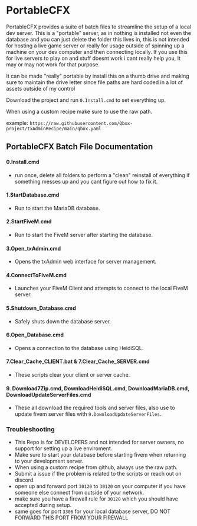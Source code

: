 # PortableCFX
PortableCFX provides a suite of batch files to streamline the setup of a local dev server. This is a "portable" server, as in nothing is installed not even the database and you can just delete the folder this lives in, this is not intended for hosting a live game server or really for usage outside of spinning up a machine on your dev computer and then connecting locally. If you use this for live servers to play on and stuff doesnt work i cant really help you, It may or may not work for that purpose. 

It can be made "really" portable by install this on a thumb drive and making sure to maintain the drive letter since file paths are hard coded in a lot of assets outside of my control

Download the project and run `0.Install.cmd` to set everything up.

When using a custom recipe make sure to use the raw path.

example: `https://raw.githubusercontent.com/Qbox-project/txAdminRecipe/main/qbox.yaml`

## PortableCFX Batch File Documentation
#### 0.Install.cmd
- run once, delete all folders to perform a "clean" reinstall of everything if something messes up and you cant figure out how to fix it. 

#### 1.StartDatabase.cmd
- Run to start the MariaDB database.

#### 2.StartFiveM.cmd
- Run to start the FiveM server after starting the database.

#### 3.Open_txAdmin.cmd
- Opens the txAdmin web interface for server management.

#### 4.ConnectToFiveM.cmd
- Launches your FiveM Client and attempts to connect to the local FiveM server.

#### 5.Shutdown_Database.cmd
- Safely shuts down the database server.

#### 6.Open_Database.cmd
- Opens a connection to the database using HeidiSQL.

#### 7.Clear_Cache_CLIENT.bat & 7.Clear_Cache_SERVER.cmd
- These scripts clear your client or server cache.

#### 9. Download7Zip.cmd, DownloadHeidiSQL.cmd, DownloadMariaDB.cmd, DownloadUpdateServerFiles.cmd
- These all download the required tools and server files, also use to update fivem server files with `9.DownloadUpdateServerFiles`. 

### Troubleshooting
- This Repo is for DEVELOPERS and not intended for server owners, no support for setting up a live enviroment.
- Make sure to start your database before starting fivem when returning to your development server.
- When using a custom recipe from github, always use the raw path.
- Submit a issue if the problem is related to the scripts or reach out on discord.
- open up and forward port `30120` to `30120` on your computer if you have someone else connect from outside of your network.
- make sure you have a firewall rule for `30120` which you should have accepted during setup.
- same goes for port `3306` for your local database server, DO NOT FORWARD THIS PORT FROM YOUR FIREWALL
